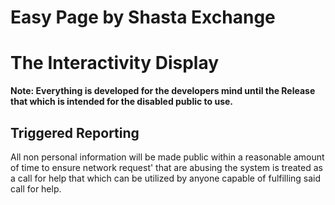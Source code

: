# Easy Page by Shasta Exchange
# The Interactivity Display

**Note: Everything is developed for the developers mind until the Release that which is intended for the disabled public to use.**

## Triggered Reporting
All non personal information will be made public within a reasonable amount of time to ensure network request' that are abusing the system is treated as a call for help that which can be utilized by anyone capable of fulfilling said call for help.


